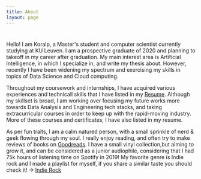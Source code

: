 ```yaml
---
title: About
layout: page
---
```


<script src="https://cdn.jsdelivr.net/npm/typed.js@2.0.9"></script>
<script src="https://ajax.googleapis.com/ajax/libs/jquery/3.4.1/jquery.min.js"></script>
<script defer src="../scripts/typed.js"></script>

<h1 class="Title"> <p class="typed" style="display: inline;"></p></h1>

<p>Hello! I am Koralp, a Master's student and computer scientist currently studying at KU Leuven. I am a prospective graduate of 2020 and planning to takeoff in my career after graduation. My main interest area is Artificial Intelligence, in which I specialize in, and write my thesis about. However, recently I have been widening my spectrum and exercising my skills in topics of Data Science and Cloud computing.</p>

<p>Throughout my coursework and internships, I have acquired various experiences and technicall skills that I have listed in my <a href="../assets/Koralp_Resume.pdf">Resume</a>. Although my skillset is broad, I am working over focusing my future works more towards Data Analysis and Engineering tech stacks, and taking extracurricular courses in order to keep up with the rapid-moving industry. More of these courses and certificates, I have also listed in my resume.</p>

<p>As per fun traits, I am a calm natured person, with a small sprinkle of nerd & geek flowing through my soul. I really enjoy reading, and often try to make reviews of books on <a href = "https://www.goodreads.com/user/show/81931280-koralp-atalsakal" target="_blank">Goodreads</a>. I have a small vinyl collection,but aiming to grow it, and can be considered as a junior audiophile, considering that I had 75k hours of listening time on Spotify in 2019! My favorite genre is Indie rock and I made a playlist for myself, 
if you share a similar taste you should check it! -> <a href ="https://open.spotify.com/playlist/3Bb6ITF8oPM43vMBWoxm8R?si=tTtFpNYySS-AYk-gWHLUAQ" target="_blank" >Indie Rock</a>

